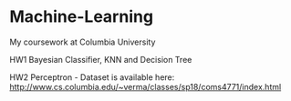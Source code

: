 # Machine-Learning
My coursework at Columbia University

HW1 Bayesian Classifier, KNN and Decision Tree

HW2 Perceptron - Dataset is available here: http://www.cs.columbia.edu/~verma/classes/sp18/coms4771/index.html

